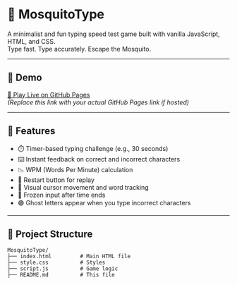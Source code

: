 # 🦟 MosquitoType

A minimalist and fun typing speed test game built with vanilla JavaScript, HTML, and CSS.  
Type fast. Type accurately. Escape the Mosquito.

---

## 🚀 Demo

[🔗 Play Live on GitHub Pages](https://your-username.github.io/MosquitoType/)  
_(Replace this link with your actual GitHub Pages link if hosted)_

---

## 🧠 Features

- ⏱️ Timer-based typing challenge (e.g., 30 seconds)
- ⌨️ Instant feedback on correct and incorrect characters
- 📉 WPM (Words Per Minute) calculation
- 🔄 Restart button for replay
- 👀 Visual cursor movement and word tracking
- 🧊 Frozen input after time ends
- 🟣 Ghost letters appear when you type incorrect characters

---

## 📂 Project Structure

```plaintext
MosquitoType/
├── index.html         # Main HTML file
├── style.css          # Styles
├── script.js          # Game logic
├── README.md          # This file
